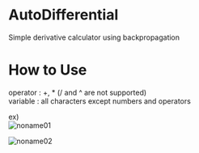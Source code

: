 # AutoDifferential

Simple derivative calculator using backpropagation

# How to Use

operator : +, * (/ and ^ are not supported)  
variable : all characters except numbers and operators

ex)  
![noname01](https://user-images.githubusercontent.com/67177785/182666722-21a14343-ebdc-4040-8654-4d92375912b2.png)

![noname02](https://user-images.githubusercontent.com/67177785/182666740-b1f57a2c-f375-48e9-865e-e0b43d61e0b1.png)
